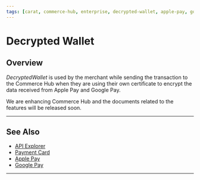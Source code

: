 ```yaml
---
tags: [carat, commerce-hub, enterprise, decrypted-wallet, apple-pay, google-pay, payment-sources]
---
```



# Decrypted Wallet

## Overview

*DecryptedWallet* is used by the merchant while sending the transaction to the Commerce Hub when they are using their own certificate to encrypt the data received from Apple Pay and Google Pay.

We are enhancing Commerce Hub and the documents related to the features will be released soon.

---

## See Also

- [API Explorer](../api/?type=post&path=/payments/v1/charges)
- [Payment Card](?path=docs/Resources/Guides/Payment-Sources/Payment-Card.md)
- [Apple Pay](?path=docs/Online-Mobile-Digital/Wallets-AltPayments/Apple-Pay/Apple-Pay.md)
- [Google Pay](?path=docs/Online-Mobile-Digital/Wallets-AltPayments/Google-Pay/Google-Pay.md)

---
